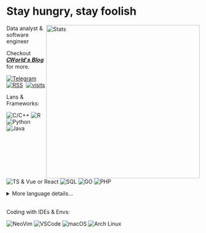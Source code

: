# Stay hungry, stay foolish

<img
src="https://github-readme-stats.vercel.app/api?username=cworld1&count_private=true&theme=vue-dark&show_icons=true&hide_border=true&border_radius=10&bg_color=2738493B&text_color=808080" alt="Stats" width="400" align="right"/>

Data analyst & software engineer

Checkout <a href="https://cworld.top" target="_blank">𝑪𝑾𝒐𝒓𝒍𝒅'𝒔 𝑩𝒍𝒐𝒈</a> for more.

[![Telegram](https://img.shields.io/badge/TG%20%E2%86%92-2CA5E0?style=for-the-badge&logo=telegram&logoColor=white)](https://t.me/cworld0_cn)&nbsp;
[![RSS](https://img.shields.io/badge/RSS%20%E2%86%92-FFA500?style=for-the-badge&logo=rss&logoColor=white)](https://cworld.top/rss.xml)&nbsp;
[![visits](https://komarev.com/ghpvc/?username=cworld1&style=for-the-badge&label=VISITS&color=555555)](https://cworld.top/)

Lans & Frameworks:

![C/C++](https://img.shields.io/badge/C%2FC++-%2300599C.svg?style=for-the-badge&logo=c%2B%2B&logoColor=white)
![R](https://img.shields.io/badge/R-276DC3?style=for-the-badge&logo=r&logoColor=white)
![Python](https://img.shields.io/badge/Py-FFD43B?style=for-the-badge&logo=python&logoColor=blue)
![Java](https://img.shields.io/badge/Java-ED8B00?style=for-the-badge&logo=openjdk&logoColor=white)
<br>
![TS & Vue or React](https://img.shields.io/badge/TS%26Vue%2FReact-007ACC?style=for-the-badge&logo=typescript&logoColor=white)
![SQL](https://img.shields.io/badge/SQL-F80000?style=for-the-badge&logo=oracle&logoColor=white)
![GO](https://img.shields.io/badge/Go-00ADD8?style=for-the-badge&logo=go&logoColor=white)
![PHP](https://img.shields.io/badge/PHP-777BB4?style=for-the-badge&logo=php&logoColor=white)

<details>
  <summary style="cursor: pointer">More language details...</summary>
    <img
      src="https://github-readme-stats.vercel.app/api/top-langs/?username=cworld1&layout=compact&count_private=true&theme=vue-dark&show_icons=true&hide_border=true&border_radius=10&bg_color=2738493B&text_color=808080"
    />
    <!-- <img
      src="https://cr-skills-chart-widget.azurewebsites.net/api/api?username=cworld1&width=600&height=150&show-other-skills=true"
    /> -->
</details>
<br/>

Coding with IDEs & Envs:

![NeoVim](https://img.shields.io/badge/NeoVim-57A143?style=for-the-badge&logo=neovim&logoColor=white)
![VSCode](https://img.shields.io/badge/VSCode-0078D4?style=for-the-badge&logo=visual%20studio%20code&logoColor=white)
![macOS](https://img.shields.io/badge/mac%20os-000000?style=for-the-badge&logo=apple&logoColor=white)
![Arch Linux](https://img.shields.io/badge/Arch_Linux-1793D1?style=for-the-badge&logo=arch-linux&logoColor=white)
